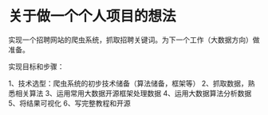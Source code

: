 # 关于做一个个人项目的想法

实现一个招聘网站的爬虫系统，抓取招聘关键词。为下一个工作（大数据方向）做准备。

实现目标和步骤：

1、技术选型：爬虫系统的初步技术储备（算法储备，框架等）
2、抓取数据，熟悉相关算法
3、运用常用大数据开源框架处理数据
4、运用大数据算法分析数据
5、将结果可视化
6、写完整教程和开源